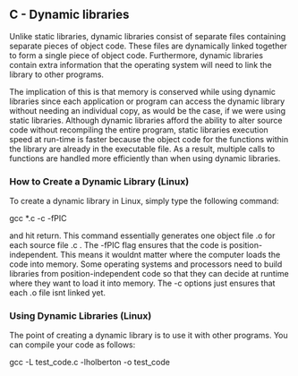 ## C - Dynamic libraries

Unlike static libraries, dynamic libraries consist of separate files containing separate pieces of object code. These files are dynamically linked together to form a single piece of object code. Furthermore, dynamic libraries contain extra information that the operating system will need to link the library to other programs.

The implication of this is that memory is conserved while using dynamic libraries since each application or program can access the dynamic library without needing an individual copy, as would be the case, if we were using static libraries. Although dynamic libraries afford the ability to alter source code without recompiling the entire program, static libraries execution speed at run-time is faster because the object code for the functions within the library are already in the executable file. As a result, multiple calls to functions are handled more efficiently than when using dynamic libraries.

### How to Create a Dynamic Library (Linux)
To create a dynamic library in Linux, simply type the following command:

 gcc *.c -c -fPIC 

and hit return.
This command essentially generates one object file .o for each source file .c . The -fPIC flag ensures that the code is position-independent. This means it wouldnt matter where the computer loads the code into memory. Some operating systems and processors need to build libraries from position-independent code so that they can decide at runtime where they want to load it into memory. The -c options just ensures that each .o file isnt linked yet.

### Using Dynamic Libraries (Linux)
The point of creating a dynamic library is to use it with other programs. You can compile your code as follows:

gcc -L test_code.c -lholberton -o test_code

